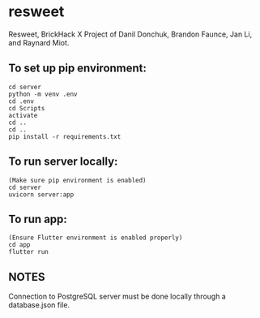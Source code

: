 # resweet
Resweet, BrickHack X Project of Danil Donchuk, Brandon Faunce, Jan Li, and Raynard Miot.

## To set up pip environment:

```
cd server
python -m venv .env
cd .env
cd Scripts
activate
cd ..
cd ..
pip install -r requirements.txt
```

## To run server locally:

```
(Make sure pip environment is enabled)
cd server
uvicorn server:app
```

## To run app:

```
(Ensure Flutter environment is enabled properly)
cd app
flutter run
```

## NOTES

Connection to PostgreSQL server must be done locally through a database.json file.
